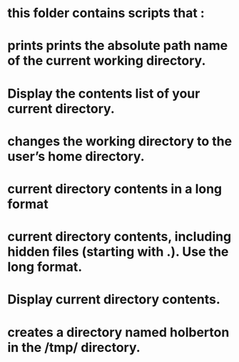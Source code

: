 # this folder contains scripts that : 
# prints prints the absolute path name of the current working directory.
# Display the contents list of your current directory.
# changes the working directory to the user’s home directory.
#  current directory contents in a long format
#  current directory contents, including hidden files (starting with .). Use the long format.
# Display current directory contents.
# creates a directory named holberton in the /tmp/ directory.
#